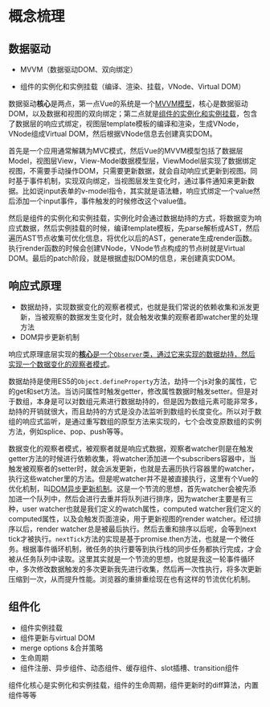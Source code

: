 # 概念梳理

## 数据驱动

- MVVM（数据驱动DOM、双向绑定）

- 组件的实例化和实例挂载（编译、渲染、挂载，VNode、Virtual DOM）

数据驱动**核心**是两点，第一点Vue的系统是一个<u>MVVM模型</u>，核心是数据驱动DOM，以及数据和视图的双向绑定；第二点就是<u>组件的实例化和实例挂载</u>，包含了数据层的响应式绑定，视图层template模板的编译和渲染，生成VNode，VNode组成Virtual DOM，然后根据VNode信息去创建真实DOM。

首先是一个应用通常解耦为MVC模式，然后Vue的MVVM模型包括了数据层Model，视图层View，View-Model数据模型层，ViewModel层实现了数据绑定视图，不需要手动操作DOM，只需要更新数据，就会自动响应式更新到视图。同时基于事件机制，实现双向绑定，当视图层发生变化时，通过事件通知来更新数据。比如说input表单的v-model指令，其实就是语法糖，响应式绑定一个value然后添加一个input事件，事件触发的时候修改这个value值。

然后是组件的实例化和实例挂载，实例化时会通过数据劫持的方式，将数据变为响应式数据，然后实例挂载的时候，编译template模板，先parse解析成AST，然后遍历AST节点收集可优化信息，将优化以后的AST，generate生成render函数。执行render函数的时候会创建VNode，VNode节点构成的节点树就是Virtual DOM。最后的patch阶段，就是根据虚拟DOM的信息，来创建真实DOM。



## 响应式原理

- 数据劫持，实现数据变化的观察者模式，也就是我们常说的依赖收集和派发更新，当被观察的数据发生变化时，就会触发收集的观察者即watcher里的处理方法
- DOM异步更新机制

响应式原理底层实现的<u>**核心**是一个`Observer`类，通过它来实现的数据劫持，然后实现一个数据变化的观察者模式</u>。

数据劫持是使用ES5的`Object.defineProperty`方法，劫持一个js对象的属性，它的get和set方法。当访问属性时触发getter，修改属性数据时触发setter。但是对于数组，本身是可以对数组元素进行数据劫持的，但是因为数组元素可能非常多，劫持的开销就很大，而且劫持的方式是没办法监听到数组的长度变化。所以对于数组的响应式监听，是通过重写数组的原型方法来实现的，七个会改变原数组的实例方法，例如splice、pop、push等等。

数据变化的观察者模式，被观察者就是响应式数据，观察者watcher则是在触发getter方法的时候进行依赖收集，将watcher添加进一个subscribers容器中，当触发被观察者的setter时，就会派发更新，也就是去遍历执行容器里的watcher，执行这些watcher里的方法。但是呢watcher并不是被直接执行，这里有个Vue的优化机制，叫<u>DOM异步更新机制</u>。这是一个节流的思想，首先watcher会被先添加进一个队列中，然后会进行去重并将队列进行排序，因为watcher主要是有三种，user watcher也就是我们定义的watch属性，computed watcher我们定义的computed属性，以及会触发页面渲染，用于更新视图的render watcher。经过排序以后，render watcher总是被最后执行。然后去重和排序以后呢，会等到next tick才被执行。`nextTick`方法的实现是基于promise.then方法，也就是一个微任务。根据事件循环机制，微任务的执行要等到执行栈的同步任务都执行完成，才会被从任务队列中读取。这里其实就是一个节流的思想，也就是我这一轮事件循环中，多次修改数据触发的多次更新我先进行收集，然后再一次性执行，将多次更新压缩到一次，从而提升性能。浏览器的重排重绘现在也有这样的节流优化机制。



## 组件化

- 组件实例挂载
- 组件更新与virtual DOM
- merge options &合并策略
- 生命周期
- 组件注册、异步组件、动态组件、缓存组件、slot插槽、transition组件

组件化核心是实例化和实例挂载，组件的生命周期，组件更新时的diff算法，内置组件等等